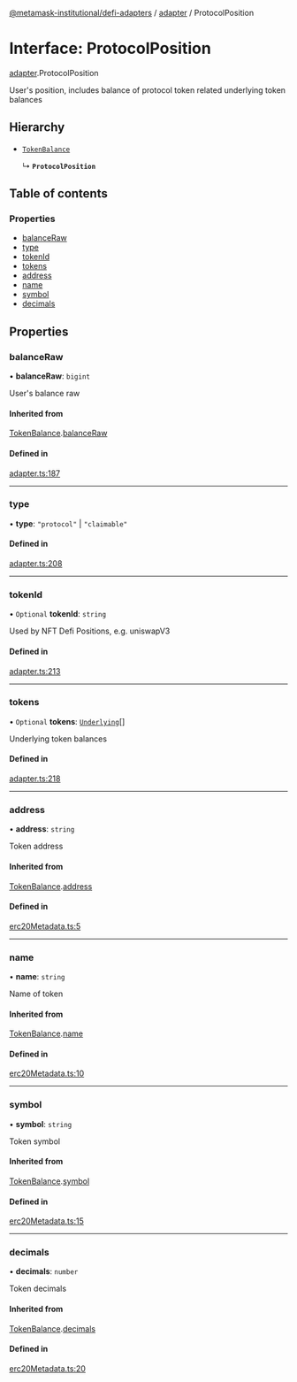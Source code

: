 [@metamask-institutional/defi-adapters](../README.md) / [adapter](../modules/adapter.md) / ProtocolPosition

# Interface: ProtocolPosition

[adapter](../modules/adapter.md).ProtocolPosition

User's position, includes balance of protocol token related underlying token balances

## Hierarchy

- [`TokenBalance`](adapter.TokenBalance.md)

  ↳ **`ProtocolPosition`**

## Table of contents

### Properties

- [balanceRaw](adapter.ProtocolPosition.md#balanceraw)
- [type](adapter.ProtocolPosition.md#type)
- [tokenId](adapter.ProtocolPosition.md#tokenid)
- [tokens](adapter.ProtocolPosition.md#tokens)
- [address](adapter.ProtocolPosition.md#address)
- [name](adapter.ProtocolPosition.md#name)
- [symbol](adapter.ProtocolPosition.md#symbol)
- [decimals](adapter.ProtocolPosition.md#decimals)

## Properties

### balanceRaw

• **balanceRaw**: `bigint`

User's balance raw

#### Inherited from

[TokenBalance](adapter.TokenBalance.md).[balanceRaw](adapter.TokenBalance.md#balanceraw)

#### Defined in

[adapter.ts:187](https://github.com/consensys-vertical-apps/mmi-defi-adapters/blob/main/src/types/adapter.ts#L187)

___

### type

• **type**: ``"protocol"`` \| ``"claimable"``

#### Defined in

[adapter.ts:208](https://github.com/consensys-vertical-apps/mmi-defi-adapters/blob/main/src/types/adapter.ts#L208)

___

### tokenId

• `Optional` **tokenId**: `string`

Used by NFT Defi Positions, e.g. uniswapV3

#### Defined in

[adapter.ts:213](https://github.com/consensys-vertical-apps/mmi-defi-adapters/blob/main/src/types/adapter.ts#L213)

___

### tokens

• `Optional` **tokens**: [`Underlying`](adapter.Underlying.md)[]

Underlying token balances

#### Defined in

[adapter.ts:218](https://github.com/consensys-vertical-apps/mmi-defi-adapters/blob/main/src/types/adapter.ts#L218)

___

### address

• **address**: `string`

Token address

#### Inherited from

[TokenBalance](adapter.TokenBalance.md).[address](adapter.TokenBalance.md#address)

#### Defined in

[erc20Metadata.ts:5](https://github.com/consensys-vertical-apps/mmi-defi-adapters/blob/main/src/types/erc20Metadata.ts#L5)

___

### name

• **name**: `string`

Name of token

#### Inherited from

[TokenBalance](adapter.TokenBalance.md).[name](adapter.TokenBalance.md#name)

#### Defined in

[erc20Metadata.ts:10](https://github.com/consensys-vertical-apps/mmi-defi-adapters/blob/main/src/types/erc20Metadata.ts#L10)

___

### symbol

• **symbol**: `string`

Token symbol

#### Inherited from

[TokenBalance](adapter.TokenBalance.md).[symbol](adapter.TokenBalance.md#symbol)

#### Defined in

[erc20Metadata.ts:15](https://github.com/consensys-vertical-apps/mmi-defi-adapters/blob/main/src/types/erc20Metadata.ts#L15)

___

### decimals

• **decimals**: `number`

Token decimals

#### Inherited from

[TokenBalance](adapter.TokenBalance.md).[decimals](adapter.TokenBalance.md#decimals)

#### Defined in

[erc20Metadata.ts:20](https://github.com/consensys-vertical-apps/mmi-defi-adapters/blob/main/src/types/erc20Metadata.ts#L20)

